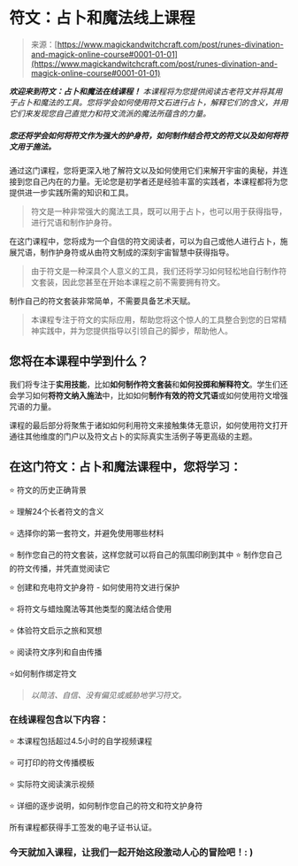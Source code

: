 <!--yml

类别：未分类

日期：2024-06-12 18:32:08

-->

# 符文：占卜和魔法线上课程

> 来源：[https://www.magickandwitchcraft.com/post/runes-divination-and-magick-online-course#0001-01-01](https://www.magickandwitchcraft.com/post/runes-divination-and-magick-online-course#0001-01-01)

***欢迎来到符文：占卜和魔法在线课程！*** *本课程将为您提供阅读古老符文并将其用于占卜和魔法的工具。您将学会如何使用符文石进行占卜，解释它们的含义，并用它们来发现您自己直觉力和符文流派的魔法所蕴含的力量。*

##### 您还将学会如何将符文作为强大的护身符，如何制作结合符文的符文以及如何将符文用于施法。

通过这门课程，您将更深入地了解符文以及如何使用它们来解开宇宙的奥秘，并连接到您自己内在的力量。无论您是初学者还是经验丰富的实践者，本课程都将为您提供进一步实践所需的知识和工具。

> 符文是一种非常强大的魔法工具，既可以用于占卜，也可以用于获得指导，进行咒语和制作护身符。

在这门课程中，您将成为一个自信的符文阅读者，可以为自己或他人进行占卜，施展咒语，制作护身符或从由符文制成的深刻宇宙智慧中获得指导。

> 由于符文是一种深具个人意义的工具，我们还将学习如何轻松地自行制作符文套装，因此您甚至在开始本课程之前不需要拥有符文。

制作自己的符文套装非常简单，不需要具备艺术天赋。

> 本课程专注于符文的实际应用，帮助您将这个惊人的工具整合到您的日常精神实践中，并为您提供指导以引领自己的脚步，帮助他人。

## 您将在本课程中学到什么？

我们将专注于**实用技能**，比如**如何制作符文套装**和**如何投掷和解释符文**。学生们还会学习如何**将符文纳入施法**中，比如如何**制作有效的符文咒语**或如何使用符文增强咒语的力量。

课程的最后部分将聚焦于诸如如何利用符文来接触集体无意识，如何使用符文打开通往其他维度的门户以及符文占卜的实际真实生活例子等更高级的主题。

## 在这门符文：占卜和魔法课程中，您将学习：

⭐ 符文的历史正确背景

⭐ 理解24个长者符文的含义

⭐ 选择你的第一套符文，并避免使用哪些材料

⭐ 制作您自己的符文套装，这样您就可以将自己的氛围印刷到其中  ⭐ 制作您自己的符文传播，并凭直觉阅读它

⭐ 创建和充电符文护身符 - 如何使用符文进行保护

⭐ 将符文与蜡烛魔法等其他类型的魔法结合使用

⭐ 体验符文启示之旅和冥想

⭐ 阅读符文序列和自由传播

⭐如何制作绑定符文

> *以简洁、自信、没有偏见或威胁地学习符文。*

### 在线课程包含以下内容：

⭐ 本课程包括超过4.5小时的自学视频课程

⭐ 可打印的符文传播模板

⭐ 实际符文阅读演示视频

⭐ 详细的逐步说明，如何制作您自己的符文和符文护身符

所有课程都获得手工签发的电子证书认证。

### 今天就加入课程，让我们一起开始这段激动人心的冒险吧！: )
